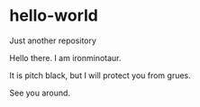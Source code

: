 # hello-world
Just another repository

Hello there.  I am ironminotaur.

It is pitch black, but I will protect you from grues.

See you around.
